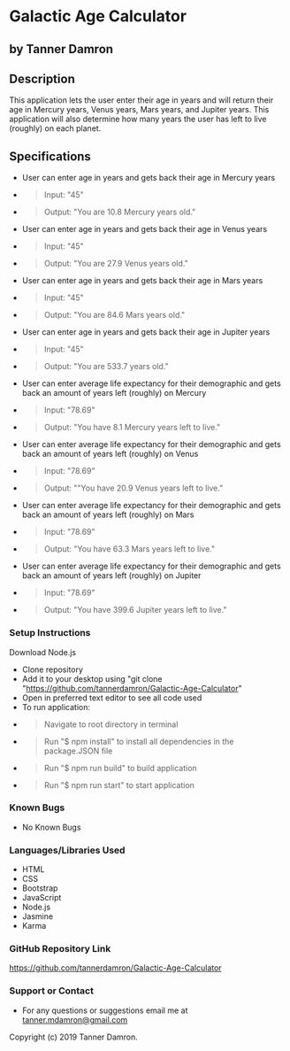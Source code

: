 # Galactic Age Calculator
## by Tanner Damron

## Description
This application lets the user enter their age in years and will return their age in Mercury years, Venus years, Mars years, and Jupiter years. This application will also determine how many years the user has left to live (roughly) on each planet.

## Specifications
* User can enter age in years and gets back their age in Mercury years
* > Input: "45"
* > Output: "You are 10.8 Mercury years old."
* User can enter age in years and gets back their age in Venus years
* > Input: "45"
* > Output: "You are 27.9 Venus years old."
* User can enter age in years and gets back their age in Mars years
* > Input: "45"
* > Output: "You are 84.6 Mars years old."
* User can enter age in years and gets back their age in Jupiter years
* > Input: "45"
* > Output: "You are 533.7 years old."
* User can enter average life expectancy for their demographic and gets back an amount of years left (roughly) on Mercury
* > Input: "78.69"
* > Output: "You have 8.1 Mercury years left to live."
* User can enter average life expectancy for their demographic and gets back an amount of years left (roughly) on Venus
* > Input: "78.69"
* > Output: ""You have 20.9 Venus years left to live."
* User can enter average life expectancy for their demographic and gets back an amount of years left (roughly) on Mars
* > Input: "78.69"
* > Output: "You have 63.3 Mars years left to live."
* User can enter average life expectancy for their demographic and gets back an amount of years left (roughly) on Jupiter
* > Input: "78.69"
* > Output: "You have 399.6 Jupiter years left to live."


### Setup Instructions
Download Node.js

* Clone repository
* Add it to your desktop using "git clone "https://github.com/tannerdamron/Galactic-Age-Calculator"
* Open in preferred text editor to see all code used
* To run application:
* > Navigate to root directory in terminal
* > Run "$ npm install" to install all dependencies in the package.JSON file
* > Run "$ npm run build" to build application
* > Run "$ npm run start" to start application

### Known Bugs
* No Known Bugs

### Languages/Libraries Used
* HTML
* CSS
* Bootstrap
* JavaScript
* Node.js
* Jasmine
* Karma

### GitHub Repository Link
https://github.com/tannerdamron/Galactic-Age-Calculator

### Support or Contact
* For any questions or suggestions email me at tanner.mdamron@gmail.com

Copyright (c) 2019 Tanner Damron.
